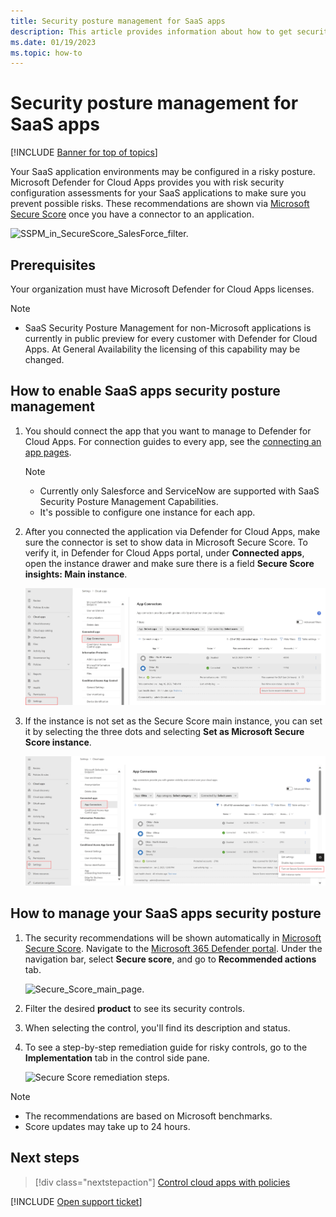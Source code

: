 ```yaml
---
title: Security posture management for SaaS apps
description: This article provides information about how to get security configuration recommendations in Defender for Cloud Apps for your organization's SaaS applications.
ms.date: 01/19/2023
ms.topic: how-to
---
```

# Security posture management for SaaS apps

[!INCLUDE [Banner for top of topics](includes/banner.md)]

Your SaaS application environments may be configured in a risky posture. Microsoft Defender for Cloud Apps provides you with risk security configuration assessments for your SaaS applications to make sure you prevent possible risks. These recommendations are shown via [Microsoft Secure Score](/microsoft-365/security/defender-endpoint/tvm-security-recommendation) once you have a connector to an application.

   ![SSPM_in_SecureScore_SalesForce_filter.](media/security-saas-sspm-in-secure-score-salesforce-filter.png)

## Prerequisites

Your organization must have Microsoft Defender for Cloud Apps licenses.

>[!NOTE]
>
> - SaaS Security Posture Management for non-Microsoft applications is currently in public preview for every customer with Defender for Cloud Apps. At General Availability the licensing of this capability may be changed.

## How to enable SaaS apps security posture management

1. You should connect the app that you want to manage to Defender for Cloud Apps. For connection guides to every app, see the [connecting an app pages](enable-instant-visibility-protection-and-governance-actions-for-your-apps.md).

    >[!NOTE]
    >
    > - Currently only Salesforce and ServiceNow are supported with SaaS Security Posture Management Capabilities.
    > - It's possible to configure one instance for each app.

1. After you connected the application via Defender for Cloud Apps, make sure the connector is set to show data in Microsoft Secure Score. To verify it, in Defender for Cloud Apps portal, under **Connected apps**, open the instance drawer and make sure there is a field **Secure Score insights: Main instance**.

    ![secure_score_instance_in_Defender_for_Cloud_Apps.](media/security-saas-secure-score-main-instance-drawer.png)

1. If the instance is not set as the Secure Score main instance, you can set it by selecting the three dots and selecting **Set as Microsoft Secure Score instance**.

    ![choose_secure_score_instance_in_Defender_for_Cloud_Apps.](media/security-saas-choose-secure-score-main-instance.png)

## How to manage your SaaS apps security posture

1. The security recommendations will be shown automatically in [Microsoft Secure Score](/microsoft-365/security/defender-endpoint/tvm-security-recommendation). Navigate to the [Microsoft 365 Defender portal](https://security.microsoft.com). Under the navigation bar, select **Secure score**, and go to **Recommended actions** tab.

    ![Secure_Score_main_page.](media/security-saas-secure-score-main-page.png)

1. Filter the desired **product** to see its security controls.
1. When selecting the control, you'll find its description and status.
1. To see a step-by-step remediation guide for risky controls, go to the **Implementation** tab in the control side pane.

    ![Secure Score remediation steps.](media/security-saas-secures-score-remediations-steps.png)

>[!NOTE]
>
> - The recommendations are based on Microsoft benchmarks.
> - Score updates may take up to 24 hours.

## Next steps

> [!div class="nextstepaction"]
> [Control cloud apps with policies](control-cloud-apps-with-policies.md)

[!INCLUDE [Open support ticket](includes/support.md)]
